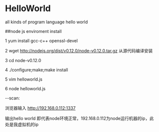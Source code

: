 # HelloWorld
all kinds of program language hello world

##node js enviroment install

1 yum install gcc-c++ openssl-devel

2 wget http://nodejs.org/dist/v0.12.0/node-v0.12.0.tar.gz 从源代码编译安装

3 cd node-v0.12.0

4 ./configure;make;make install

5 vim helloworld.js

6 node helloworld.js

--scan:

浏览器输入 http://192.168.0.112:1337

输出hello world 即代表node环境正常，192.168.0.112为node运行机器的ip，此处是我虚拟机的ip
